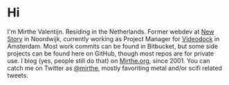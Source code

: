 # Hi

I'm Mirthe Valentijn. Residing in the Netherlands. Former webdev at [New Story](https://www.newstory.nl) in Noordwijk, currently working as Project Manager for [Videodock](https://www.videodock.com) in Amsterdam. Most work commits can be found in Bitbucket, but some side projects can be found here on GitHub, though most repos are for private use. I blog (yes, people still do that) on [Mirthe.org](https://mirthe.org), since 2001. You can catch me on Twitter as [@mirthe](https://twitter.com/mirthe), mostly favoriting metal and/or scifi related tweets.
